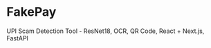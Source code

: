 # FakePay
 
UPI Scam Detection Tool - ResNet18, OCR, QR Code, React + Next.js, FastAPI 
   
 

  
 
 
    
  
 
    
 
 
 
 
 
 
